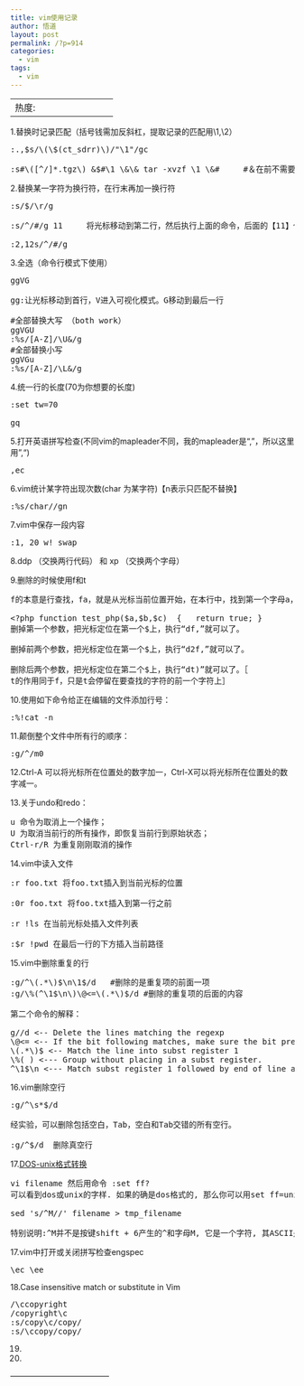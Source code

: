 ```yaml
---
title: vim使用记录
author: 悟道
layout: post
permalink: /?p=914
categories:
  - vim
tags:
  - vim
---
```

<table>
  <tr cellpadding=0><td>
    热度:
  </td><td cellpadding=0><img src='http://210.75.224.29/wordpress/wp-content/plugins/statpresscn/images/sun.gif' width=10 height=10 border=0 /></td><td cellpadding=0><img src='http://210.75.224.29/wordpress/wp-content/plugins/statpresscn/images/sun_dark.gif' width=10 height=10 border=0 /></td><td cellpadding=0><img src='http://210.75.224.29/wordpress/wp-content/plugins/statpresscn/images/sun_dark.gif' width=10 height=10 border=0 /></td><td cellpadding=0><img src='http://210.75.224.29/wordpress/wp-content/plugins/statpresscn/images/sun_dark.gif' width=10 height=10 border=0 /></td><td cellpadding=0><img src='http://210.75.224.29/wordpress/wp-content/plugins/statpresscn/images/sun_dark.gif' width=10 height=10 border=0 /></td></tr>
</table>

1.替换时记录匹配（括号钱需加反斜杠，提取记录的匹配用\1,\2）

<pre class="brush: bash; title: ; notranslate" title="">:.,$s/\(\$(ct_sdrr)\)/"\1"/gc

:s#\([^/]*.tgz\) &$#\1 \&\& tar -xvzf \1 \&#     #＆在前不需要加反斜线转义，在后需要。</pre>

2.替换某一字符为换行符，在行末再加一换行符

<pre class="brush: bash; title: ; notranslate" title="">:s/$/\r/g

:s/^/#/g 11     将光标移动到第二行，然后执行上面的命令，后面的【11】代表，执行这个命令，重复11次。

:2,12s/^/#/g</pre>

3.全选（命令行模式下使用）

<pre class="brush: bash; title: press the key directly; notranslate" title="press the key directly">ggVG

gg:让光标移动到首行，V进入可视化模式。G移动到最后一行

#全部替换大写 （both work）
ggVGU
:%s/[A-Z]/\U&/g
#全部替换小写
ggVGu
:%s/[A-Z]/\L&/g
</pre>

4.统一行的长度(70为你想要的长度)

<pre class="brush: bash; title: ; notranslate" title="">:set tw=70

gq</pre>

5.打开英语拼写检查(不同vim的mapleader不同，我的mapleader是“,”，所以这里用”,“)

<pre class="brush: bash; title: ; notranslate" title="">,ec</pre>

6.vim统计某字符出现次数(char 为某字符)【n表示只匹配不替换】

<pre class="brush: bash; title: ; notranslate" title="">:%s/char//gn</pre>

7.vim中保存一段内容

<pre class="brush: bash; title: ; notranslate" title="">:1, 20 w! swap</pre>

8.ddp （交换两行代码） 和 xp （交换两个字母）

9.删除的时候使用f和t

<pre class="brush: bash; title: ; notranslate" title="">f的本意是行查找，fa，就是从光标当前位置开始，在本行中，找到第一个字母a，和d结合起来以后，就非常方便了.

&lt;?php function test_php($a,$b,$c)  {   return true; }
删掉第一个参数，把光标定位在第一个$上，执行“df,”就可以了。

删掉前两个参数，把光标定位在第一个$上，执行“d2f,”就可以了。

删除后两个参数，把光标定位在第二个$上，执行“dt)”就可以了。［
t的作用同于f，只是t会停留在要查找的字符的前一个字符上］</pre>

10.使用如下命令给正在编辑的文件添加行号： 

<pre class="brush: bash; title: ; notranslate" title="">:%!cat -n </pre>

11.颠倒整个文件中所有行的顺序： 

<pre class="brush: bash; title: ; notranslate" title="">:g/^/m0</pre>

12.Ctrl-A 可以将光标所在位置处的数字加一，Ctrl-X可以将光标所在位置处的数字减一。

13.关于undo和redo： 

<pre class="brush: bash; title: ; notranslate" title="">u 命令为取消上一个操作；
U 为取消当前行的所有操作，即恢复当前行到原始状态；
Ctrl-r/R 为重复刚刚取消的操作
</pre>

14.vim中读入文件

<pre class="brush: bash; title: ; notranslate" title="">:r foo.txt 将foo.txt插入到当前光标的位置

:0r foo.txt 将foo.txt插入到第一行之前

:r !ls 在当前光标处插入文件列表

:$r !pwd 在最后一行的下方插入当前路径
</pre>

15.vim中删除重复的行

<pre class="brush: bash; title: ; notranslate" title="">:g/^\(.*\)$\n\1$/d   #删除的是重复项的前面一项
:g/\%(^\1$\n\)\@&lt;=\(.*\)$/d #删除的重复项的后面的内容

第二个命令的解释：

g//d &lt;-- Delete the lines matching the regexp
\@&lt;= &lt;-- If the bit following matches, make sure the bit preceding this symbol directly precedes the match
\(.*\)$ &lt;-- Match the line into subst register 1
\%( ) &lt;--- Group without placing in a subst register.
^\1$\n &lt;--- Match subst register 1 followed by end of line and the new line between the 2 lines
</pre>

16.vim删除空行

<pre class="brush: bash; title: ; notranslate" title="">:g/^\s*$/d

经实验，可以删除包括空白，Tab，空白和Tab交错的所有空行。

:g/^$/d  删除真空行</pre>

17.[DOS-unix格式转换][1]

<pre class="brush: bash; title: ; notranslate" title="">vi filename 然后用命令 :set ff?
可以看到dos或unix的字样. 如果的确是dos格式的, 那么你可以用set ff=unix把它强制为unix格式的, 然后存盘退出. 再运行一遍看.

sed 's/^M//' filename &gt; tmp_filename

特别说明:^M并不是按键shift + 6产生的^和字母M, 它是一个字符, 其ASCII是0x0D, 生成它的办法是先按CTRL+V, 然后再回车(或CTRL+M).
</pre>

17.vim中打开或关闭拼写检查engspec

<pre class="brush: bash; title: ; notranslate" title="">\ec \ee  </pre>

18.Case insensitive match or substitute in Vim

<pre class="brush: bash; title: add c to any place to do case insensitive search; notranslate" title="add c to any place to do case insensitive search">/\ccopyright
/copyright\c
:s/copy\c/copy/
:s/\ccopy/copy/
</pre>

19.

20.

&#8212;&#8212;&#8212;&#8212;&#8212;&#8212;&#8212;&#8212;&#8212;&#8212;&#8212;&#8212;&#8211;

 [1]: http://blog.csdn.net/wind19/article/details/4822666